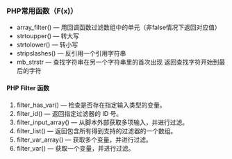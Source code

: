 ### PHP常用函数（F(x)） ###

- array_filter()  — 用回调函数过滤数组中的单元（非false情况下返回对应值）
- strtoupper()	— 转大写
- strtolower() — 转小写
- stripslashes() — 反引用一个引用字符串
- mb_strstr — 查找字符串在另一个字符串里的首次出现 返回查找字符开始到最后的字符
#### PHP Filter 函数 ####
1. filter_has_var() — 检查是否存在指定输入类型的变量。
2. filter_id()	— 返回指定过滤器的 ID 号。
3. filter_input_array()  — 从脚本外部获取多项输入，并进行过滤。
4. filter_list() — 	返回包含所有得到支持的过滤器的一个数组。
5. filter_var_array() — 获取多个变量，并进行过滤。
6. filter_var() — 获取一个变量，并进行过滤。